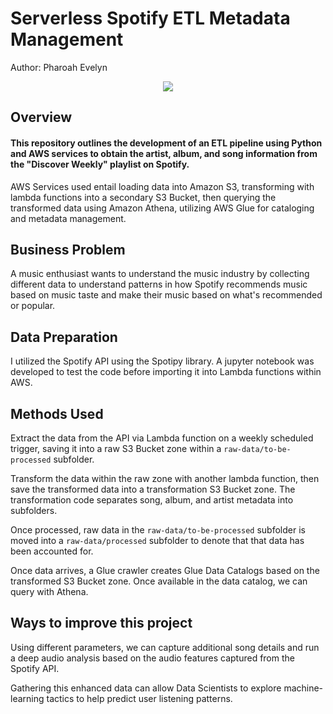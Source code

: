 # Serverless Spotify ETL Metadata Management

Author: Pharoah Evelyn

<p align="center">
    <img src="https://github.com/Pharoah0/Serverless-Spotify-ETL-Metadata-Management/blob/main/images/serverless_spotify_etl_metadata_management.png" />
</p>

## Overview

#### This repository outlines the development of an ETL pipeline using Python and AWS services to obtain the artist, album, and song information from the "Discover Weekly" playlist on Spotify.

AWS Services used entail loading data into Amazon S3, transforming with lambda functions into a secondary S3 Bucket, then querying the transformed data using Amazon Athena, utilizing AWS Glue for cataloging and metadata management.

## Business Problem

A music enthusiast wants to understand the music industry by collecting different data to understand patterns in how Spotify recommends music based on music taste and make their music based on what's recommended or popular.

## Data Preparation

I utilized the Spotify API using the Spotipy library. A jupyter notebook was developed to test the code before importing it into Lambda functions within AWS.

## Methods Used

Extract the data from the API via Lambda function on a weekly scheduled trigger, saving it into a raw S3 Bucket zone within a `raw-data/to-be-processed` subfolder.

Transform the data within the raw zone with another lambda function, then save the transformed data into a transformation S3 Bucket zone.
The transformation code separates song, album, and artist metadata into subfolders.

Once processed, raw data in the `raw-data/to-be-processed` subfolder is moved into a `raw-data/processed` subfolder to denote that that data has been accounted for.

Once data arrives, a Glue crawler creates Glue Data Catalogs based on the transformed S3 Bucket zone. Once available in the data catalog, we can query with Athena.

## Ways to improve this project

Using different parameters, we can capture additional song details and run a deep audio analysis based on the audio features captured from the Spotify API.

Gathering this enhanced data can allow Data Scientists to explore machine-learning tactics to help predict user listening patterns.

